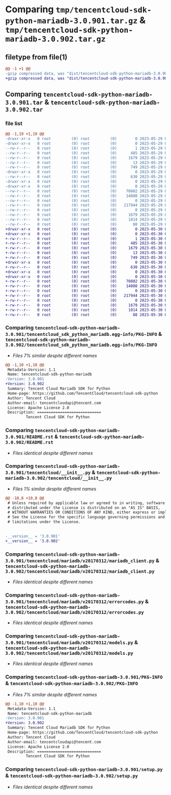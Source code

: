 # Comparing `tmp/tencentcloud-sdk-python-mariadb-3.0.901.tar.gz` & `tmp/tencentcloud-sdk-python-mariadb-3.0.902.tar.gz`

## filetype from file(1)

```diff
@@ -1 +1 @@
-gzip compressed data, was "dist/tencentcloud-sdk-python-mariadb-3.0.901.tar", last modified: Mon May 29 02:31:38 2023, max compression
+gzip compressed data, was "dist/tencentcloud-sdk-python-mariadb-3.0.902.tar", last modified: Tue May 30 00:27:16 2023, max compression
```

## Comparing `tencentcloud-sdk-python-mariadb-3.0.901.tar` & `tencentcloud-sdk-python-mariadb-3.0.902.tar`

### file list

```diff
@@ -1,19 +1,19 @@
-drwxr-xr-x   0 root         (0) root         (0)        0 2023-05-29 02:31:38.000000 tencentcloud-sdk-python-mariadb-3.0.901/
-drwxr-xr-x   0 root         (0) root         (0)        0 2023-05-29 02:31:38.000000 tencentcloud-sdk-python-mariadb-3.0.901/tencentcloud_sdk_python_mariadb.egg-info/
--rw-r--r--   0 root         (0) root         (0)        1 2023-05-29 02:31:38.000000 tencentcloud-sdk-python-mariadb-3.0.901/tencentcloud_sdk_python_mariadb.egg-info/dependency_links.txt
--rw-r--r--   0 root         (0) root         (0)      485 2023-05-29 02:31:38.000000 tencentcloud-sdk-python-mariadb-3.0.901/tencentcloud_sdk_python_mariadb.egg-info/SOURCES.txt
--rw-r--r--   0 root         (0) root         (0)     1679 2023-05-29 02:31:38.000000 tencentcloud-sdk-python-mariadb-3.0.901/tencentcloud_sdk_python_mariadb.egg-info/PKG-INFO
--rw-r--r--   0 root         (0) root         (0)       13 2023-05-29 02:31:38.000000 tencentcloud-sdk-python-mariadb-3.0.901/tencentcloud_sdk_python_mariadb.egg-info/top_level.txt
--rw-r--r--   0 root         (0) root         (0)      749 2023-05-29 02:31:38.000000 tencentcloud-sdk-python-mariadb-3.0.901/README.rst
-drwxr-xr-x   0 root         (0) root         (0)        0 2023-05-29 02:31:38.000000 tencentcloud-sdk-python-mariadb-3.0.901/tencentcloud/
--rw-r--r--   0 root         (0) root         (0)      630 2023-05-29 02:31:38.000000 tencentcloud-sdk-python-mariadb-3.0.901/tencentcloud/__init__.py
-drwxr-xr-x   0 root         (0) root         (0)        0 2023-05-29 02:31:38.000000 tencentcloud-sdk-python-mariadb-3.0.901/tencentcloud/mariadb/
-drwxr-xr-x   0 root         (0) root         (0)        0 2023-05-29 02:31:38.000000 tencentcloud-sdk-python-mariadb-3.0.901/tencentcloud/mariadb/v20170312/
--rw-r--r--   0 root         (0) root         (0)    70802 2023-05-29 02:31:38.000000 tencentcloud-sdk-python-mariadb-3.0.901/tencentcloud/mariadb/v20170312/mariadb_client.py
--rw-r--r--   0 root         (0) root         (0)    14808 2023-05-29 02:31:38.000000 tencentcloud-sdk-python-mariadb-3.0.901/tencentcloud/mariadb/v20170312/errorcodes.py
--rw-r--r--   0 root         (0) root         (0)        0 2023-05-29 02:31:38.000000 tencentcloud-sdk-python-mariadb-3.0.901/tencentcloud/mariadb/v20170312/__init__.py
--rw-r--r--   0 root         (0) root         (0)   217944 2023-05-29 02:31:38.000000 tencentcloud-sdk-python-mariadb-3.0.901/tencentcloud/mariadb/v20170312/models.py
--rw-r--r--   0 root         (0) root         (0)        0 2023-05-29 02:31:38.000000 tencentcloud-sdk-python-mariadb-3.0.901/tencentcloud/mariadb/__init__.py
--rw-r--r--   0 root         (0) root         (0)     1679 2023-05-29 02:31:38.000000 tencentcloud-sdk-python-mariadb-3.0.901/PKG-INFO
--rw-r--r--   0 root         (0) root         (0)     1014 2023-05-29 02:31:38.000000 tencentcloud-sdk-python-mariadb-3.0.901/setup.py
--rw-r--r--   0 root         (0) root         (0)       88 2023-05-29 02:31:38.000000 tencentcloud-sdk-python-mariadb-3.0.901/setup.cfg
+drwxr-xr-x   0 root         (0) root         (0)        0 2023-05-30 00:27:16.000000 tencentcloud-sdk-python-mariadb-3.0.902/
+drwxr-xr-x   0 root         (0) root         (0)        0 2023-05-30 00:27:16.000000 tencentcloud-sdk-python-mariadb-3.0.902/tencentcloud_sdk_python_mariadb.egg-info/
+-rw-r--r--   0 root         (0) root         (0)        1 2023-05-30 00:27:16.000000 tencentcloud-sdk-python-mariadb-3.0.902/tencentcloud_sdk_python_mariadb.egg-info/dependency_links.txt
+-rw-r--r--   0 root         (0) root         (0)      485 2023-05-30 00:27:16.000000 tencentcloud-sdk-python-mariadb-3.0.902/tencentcloud_sdk_python_mariadb.egg-info/SOURCES.txt
+-rw-r--r--   0 root         (0) root         (0)     1679 2023-05-30 00:27:16.000000 tencentcloud-sdk-python-mariadb-3.0.902/tencentcloud_sdk_python_mariadb.egg-info/PKG-INFO
+-rw-r--r--   0 root         (0) root         (0)       13 2023-05-30 00:27:16.000000 tencentcloud-sdk-python-mariadb-3.0.902/tencentcloud_sdk_python_mariadb.egg-info/top_level.txt
+-rw-r--r--   0 root         (0) root         (0)      749 2023-05-30 00:27:16.000000 tencentcloud-sdk-python-mariadb-3.0.902/README.rst
+drwxr-xr-x   0 root         (0) root         (0)        0 2023-05-30 00:27:16.000000 tencentcloud-sdk-python-mariadb-3.0.902/tencentcloud/
+-rw-r--r--   0 root         (0) root         (0)      630 2023-05-30 00:27:16.000000 tencentcloud-sdk-python-mariadb-3.0.902/tencentcloud/__init__.py
+drwxr-xr-x   0 root         (0) root         (0)        0 2023-05-30 00:27:16.000000 tencentcloud-sdk-python-mariadb-3.0.902/tencentcloud/mariadb/
+drwxr-xr-x   0 root         (0) root         (0)        0 2023-05-30 00:27:16.000000 tencentcloud-sdk-python-mariadb-3.0.902/tencentcloud/mariadb/v20170312/
+-rw-r--r--   0 root         (0) root         (0)    70802 2023-05-30 00:27:16.000000 tencentcloud-sdk-python-mariadb-3.0.902/tencentcloud/mariadb/v20170312/mariadb_client.py
+-rw-r--r--   0 root         (0) root         (0)    14808 2023-05-30 00:27:16.000000 tencentcloud-sdk-python-mariadb-3.0.902/tencentcloud/mariadb/v20170312/errorcodes.py
+-rw-r--r--   0 root         (0) root         (0)        0 2023-05-30 00:27:16.000000 tencentcloud-sdk-python-mariadb-3.0.902/tencentcloud/mariadb/v20170312/__init__.py
+-rw-r--r--   0 root         (0) root         (0)   217944 2023-05-30 00:27:16.000000 tencentcloud-sdk-python-mariadb-3.0.902/tencentcloud/mariadb/v20170312/models.py
+-rw-r--r--   0 root         (0) root         (0)        0 2023-05-30 00:27:16.000000 tencentcloud-sdk-python-mariadb-3.0.902/tencentcloud/mariadb/__init__.py
+-rw-r--r--   0 root         (0) root         (0)     1679 2023-05-30 00:27:16.000000 tencentcloud-sdk-python-mariadb-3.0.902/PKG-INFO
+-rw-r--r--   0 root         (0) root         (0)     1014 2023-05-30 00:27:16.000000 tencentcloud-sdk-python-mariadb-3.0.902/setup.py
+-rw-r--r--   0 root         (0) root         (0)       88 2023-05-30 00:27:16.000000 tencentcloud-sdk-python-mariadb-3.0.902/setup.cfg
```

### Comparing `tencentcloud-sdk-python-mariadb-3.0.901/tencentcloud_sdk_python_mariadb.egg-info/PKG-INFO` & `tencentcloud-sdk-python-mariadb-3.0.902/tencentcloud_sdk_python_mariadb.egg-info/PKG-INFO`

 * *Files 7% similar despite different names*

```diff
@@ -1,10 +1,10 @@
 Metadata-Version: 1.1
 Name: tencentcloud-sdk-python-mariadb
-Version: 3.0.901
+Version: 3.0.902
 Summary: Tencent Cloud Mariadb SDK for Python
 Home-page: https://github.com/TencentCloud/tencentcloud-sdk-python
 Author: Tencent Cloud
 Author-email: tencentcloudapi@tencent.com
 License: Apache License 2.0
 Description: ============================
         Tencent Cloud SDK for Python
```

### Comparing `tencentcloud-sdk-python-mariadb-3.0.901/README.rst` & `tencentcloud-sdk-python-mariadb-3.0.902/README.rst`

 * *Files identical despite different names*

### Comparing `tencentcloud-sdk-python-mariadb-3.0.901/tencentcloud/__init__.py` & `tencentcloud-sdk-python-mariadb-3.0.902/tencentcloud/__init__.py`

 * *Files 1% similar despite different names*

```diff
@@ -10,8 +10,8 @@
 # Unless required by applicable law or agreed to in writing, software
 # distributed under the License is distributed on an "AS IS" BASIS,
 # WITHOUT WARRANTIES OR CONDITIONS OF ANY KIND, either express or implied.
 # See the License for the specific language governing permissions and
 # limitations under the License.
 
 
-__version__ = '3.0.901'
+__version__ = '3.0.902'
```

### Comparing `tencentcloud-sdk-python-mariadb-3.0.901/tencentcloud/mariadb/v20170312/mariadb_client.py` & `tencentcloud-sdk-python-mariadb-3.0.902/tencentcloud/mariadb/v20170312/mariadb_client.py`

 * *Files identical despite different names*

### Comparing `tencentcloud-sdk-python-mariadb-3.0.901/tencentcloud/mariadb/v20170312/errorcodes.py` & `tencentcloud-sdk-python-mariadb-3.0.902/tencentcloud/mariadb/v20170312/errorcodes.py`

 * *Files identical despite different names*

### Comparing `tencentcloud-sdk-python-mariadb-3.0.901/tencentcloud/mariadb/v20170312/models.py` & `tencentcloud-sdk-python-mariadb-3.0.902/tencentcloud/mariadb/v20170312/models.py`

 * *Files identical despite different names*

### Comparing `tencentcloud-sdk-python-mariadb-3.0.901/PKG-INFO` & `tencentcloud-sdk-python-mariadb-3.0.902/PKG-INFO`

 * *Files 7% similar despite different names*

```diff
@@ -1,10 +1,10 @@
 Metadata-Version: 1.1
 Name: tencentcloud-sdk-python-mariadb
-Version: 3.0.901
+Version: 3.0.902
 Summary: Tencent Cloud Mariadb SDK for Python
 Home-page: https://github.com/TencentCloud/tencentcloud-sdk-python
 Author: Tencent Cloud
 Author-email: tencentcloudapi@tencent.com
 License: Apache License 2.0
 Description: ============================
         Tencent Cloud SDK for Python
```

### Comparing `tencentcloud-sdk-python-mariadb-3.0.901/setup.py` & `tencentcloud-sdk-python-mariadb-3.0.902/setup.py`

 * *Files identical despite different names*

